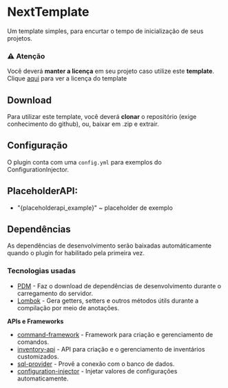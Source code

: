 # NextTemplate

Um template simples, para encurtar o tempo de inicialização de seus projetos.

### ⚠ Atenção

Você deverá **manter a licença** em seu projeto caso utilize este **template**. Clique [aqui](https://github.com/NextPlugins/NextTemplate/blob/master/LICENSE) para ver a licença do template

## Download
Para utilizar este template, você deverá **clonar** o repositório (exige conhecimento do github), ou, baixar em .zip e extrair.

## Configuração
O plugin conta com uma `config.yml` para exemplos do ConfigurationInjector.

## PlaceholderAPI: 
-   "{placeholderapi_example}" ~ placeholder de exemplo

## Dependências
As dependências de desenvolvimento serão baixadas automáticamente quando o plugin for habilitado pela primeira vez.

### Tecnologias usadas
-   [PDM](https://github.com/knightzmc/pdm) - Faz o download de dependências de desenvolvimento durante o carregamento do servidor.
-   [Lombok](https://projectlombok.org/) - Gera getters, setters e outros métodos útils durante a compilação por meio de anotações.

**APIs e Frameworks**

-   [command-framework](https://github.com/SaiintBrisson/command-framework) - Framework para criação e gerenciamento de comandos.
-   [inventory-api](https://github.com/HenryFabio/inventory-api) - API para criação e o gerenciamento de inventários customizados.
-   [sql-provider](https://github.com/henryfabio/sql-provider) - Provê a conexão com o banco de dados.
-   [configuration-injector](https://github.com/HenryFabio/configuration-injector) - Injetar valores de configurações automaticamente.
